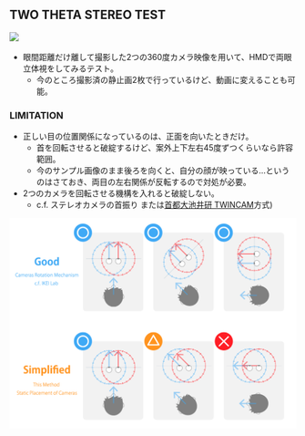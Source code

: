 ## TWO THETA STEREO TEST

![](./docs/TwoThetaStereoTest.gif)

* 眼間距離だけ離して撮影した2つの360度カメラ映像を用いて、HMDで両眼立体視をしてみるテスト。
  * 今のところ撮影済の静止画2枚で行っているけど、動画に変えることも可能。

### LIMITATION

* 正しい目の位置関係になっているのは、正面を向いたときだけ。
  * 首を回転させると破綻するけど、案外上下左右45度ずつくらいなら許容範囲。
  * 今のサンプル画像のまま後ろを向くと、自分の顔が映っている…というのはさておき、両目の左右関係が反転するので対処が必要。
* 2つのカメラを回転させる機構を入れると破綻しない。 
  * c.f. ステレオカメラの首振り
  または[首都大池井研 TWINCAM](https://youtu.be/nQYtTEzJQGk)方式)

![](./docs/twothetastereo.png)